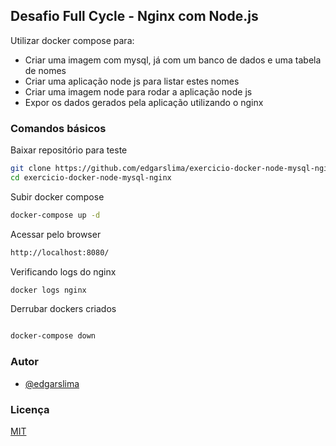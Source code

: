 ## Desafio Full Cycle - Nginx com Node.js

Utilizar docker compose para:
- Criar uma imagem com mysql, já com um banco de dados e uma  tabela de nomes
- Criar uma aplicação node js para listar estes nomes
- Criar uma imagem node para rodar a aplicação node js
- Expor os dados gerados pela aplicação utilizando o nginx


### Comandos básicos

Baixar repositório para teste
```bash
git clone https://github.com/edgarslima/exercicio-docker-node-mysql-nginx.git
cd exercicio-docker-node-mysql-nginx

```

Subir docker compose
```bash
docker-compose up -d 
```

Acessar pelo browser

```bash
http://localhost:8080/
````



Verificando logs do nginx

```bash
docker logs nginx

```

Derrubar dockers criados

```bash

docker-compose down
```


### Autor

- [@edgarslima](https://www.github.com/edgarslima)


### Licença

[MIT](https://choosealicense.com/licenses/mit/)